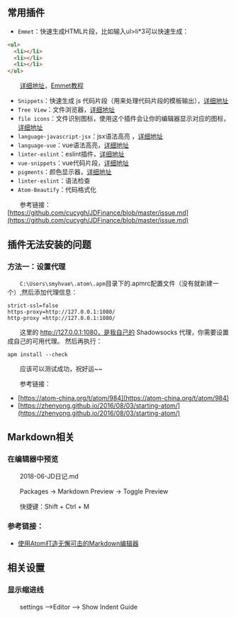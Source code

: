 ## 常用插件

- `Emmet`：快速生成HTML片段，比如输入ul>li*3可以快速生成：

```html
<ul>
  <li></li>
  <li></li>
  <li></li>
</ul>
```

　　[详细地址](https://atom.io/packages/emmet)，[Emmet教程](https://docs.emmet.io/cheat-sheet/)

- `Snippets`：快速生成 js 代码片段（用来处理代码片段的模板输出），[详细地址](https://atom.io/packages/snippets)
- `Tree View`：文件浏览器，[详细地址](https://atom.io/packages/tree-view)
- `file icons`：文件识别图标，使用这个插件会让你的编辑器显示对应的图标，[详细地址](https://atom.io/packages/file-icons)
- `language-javascript-jsx`：jsx语法高亮 ，[详细地址](https://atom.io/packages/language-javascript-jsx)
- `language-vue`：vue语法高亮，[详细地址](https://atom.io/packages/language-vue)
- `linter-eslint`：eslint插件，[详细地址](https://atom.io/packages/linter-eslint)
- `vue-snippets`：vue代码片段，[详细地址](https://atom.io/packages/vue-snippets)
- `pigments`：颜色显示器，[详细地址](https://atom.io/packages/pigments)
- `linter-eslint`：语法检查
- `Atom-Beautify`：代码格式化

　　参考链接：[https://github.com/cucygh/JDFinance/blob/master/issue.md](https://github.com/cucygh/JDFinance/blob/master/issue.md)

## 插件无法安装的问题

### 方法一：设置代理

　　`C:\Users\smyhvae\.atom\.apm`目录下的.apmrc配置文件（没有就新建一个）,然后添加代理信息：

```
strict-ssl=false
https-proxy=http://127.0.0.1:1080/
http-proxy =http://127.0.0.1:1080/
```

　　这里的 http://127.0.0.1:1080，是我自己的 Shadowsocks 代理，你需要设置成自己的可用代理。
然后再执行：

```
apm install --check
```

　　应该可以测试成功，祝好运~~

　　参考链接：

- [https://atom-china.org/t/atom/984](https://atom-china.org/t/atom/984)
- [https://zhenyong.github.io/2016/08/03/starting-atom/](https://zhenyong.github.io/2016/08/03/starting-atom/)

## Markdown相关

### 在编辑器中预览

　　2018-06-JD日记.md

　　Packages -> Markdown Preview -> Toggle Preview

　　快捷键：Shift + Ctrl + M

### 参考链接：

- [使用Atom打造无懈可击的Markdown编辑器](http://www.cnblogs.com/fanzhidongyzby/p/6637084.html)

## 相关设置

### 显示缩进线

　　settings -->Editor --> Show Indent Guide
